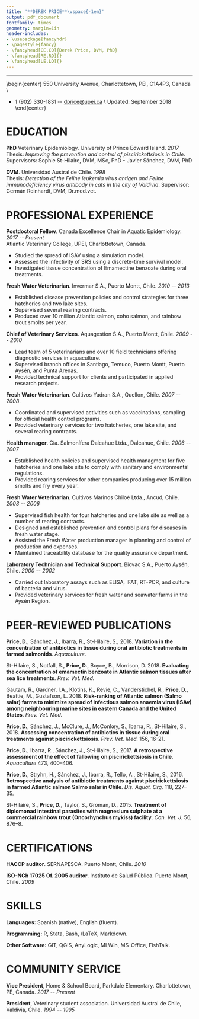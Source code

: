 ```yaml
---
title: '**DEREK PRICE**\vspace{-1em}'
output: pdf_document
fontfamily: times
geometry: margin=1in
header-includes:
- \usepackage{fancyhdr}
- \pagestyle{fancy}
- \fancyhead[CE,CO]{Derek Price, DVM, PhD}
- \fancyhead[RE,RO]{}
- \fancyhead[LE,LO]{}
---
```


---
\begin{center}
550 University Avenue, Charlottetown, PEI, C1A4P3, Canada \\
+ 1 (902) 330-1831 -- dprice@upei.ca \\
Updated: September 2018
\end{center}

# EDUCATION

**PhD** Veterinary Epidemiology. University of Prince Edward Island. *2017*   
Thesis: *Improving the prevention and control of piscirickettsiosis in Chile*.   
Supervisors: Sophie St-Hilaire, DVM, MSc, PhD - Javier Sánchez, DVM, PhD

**DVM**. Universidad Austral de Chile. *1998*  
Thesis: *Detection of the Feline leukemia virus antigen and Feline immunodeficiency virus antibody in cats in the city of Valdivia*. Supervisor: Germán Reinhardt, DVM, Dr.med.vet.

# PROFESSIONAL EXPERIENCE

**Postdoctoral Fellow**. Canada Excellence Chair in Aquatic Epidemiology. *2017 -- Present*  
Atlantic Veterinary College, UPEI, Charlottetown, Canada.   

- Studied the spread of ISAV using a simulation model.
- Assessed the infectivity of SRS using a discrete-time survival model.
- Investigated tissue concentration of Emamectine benzoate during oral treatments. 
 
**Fresh Water Veterinarian**. Invermar S.A., Puerto Montt, Chile. *2010 -- 2013*   

- Established disease prevention policies and control strategies for three hatcheries and two lake sites.
- Supervised several rearing contracts. 
- Produced over 10 million Atlantic salmon, coho salmon, and rainbow trout smolts per year. 

**Chief of Veterinary Services**. Aquagestion S.A., Puerto Montt, Chile. *2009 -- 2010*   

- Lead team of 5 veterinarians and over 10 field technicians offering diagnostic services in aquaculture.
- Supervised branch offices in Santiago, Temuco, Puerto Montt, Puerto Aysén, and Punta Arenas. 
- Provided technical support for clients and participated in applied research projects.

**Fresh Water Veterinarian**. Cultivos Yadran S.A., Quellon, Chile. *2007 -- 2008*. 

- Coordinated and supervised activities such as vaccinations, sampling for official health control programs.
- Provided veterinary services for two hatcheries, one lake site, and several rearing contracts.

**Health manager**. Cía. Salmonífera Dalcahue Ltda., Dalcahue, Chile.  *2006 -- 2007*  

- Established health policies and supervised health managment for five hatcheries and one lake site to
comply with sanitary and environmental regulations.
- Provided rearing services for other companies producing over 15 million smolts and fry every year.

**Fresh Water Veterinarian**. Cultivos Marinos Chiloé Ltda., Ancud, Chile. *2003 -- 2006*  

- Supervised fish health for four hatcheries and one lake site as well as a number of rearing contracts. 
- Designed and established prevention and control plans for diseases in fresh water stage. 
- Assisted the Fresh Water production manager in planning and control of production and expenses.
- Maintained traceability database for the quality assurance department. 

**Laboratory Technician and Technical Support**. Biovac S.A., Puerto Aysén, Chile.  *2000 -- 2002*  

- Carried out laboratory assays such as ELISA, IFAT, RT-PCR, and culture of bacteria and virus.
- Provided veterinary services for fresh water and seawater farms in the Aysén Region.


# PEER-REVIEWED PUBLICATIONS

**Price, D.**, Sánchez, J., Ibarra, R., St-Hilaire, S., 2018. **Variation in the concentration of antibiotics in tissue during oral antibiotic treatments in farmed salmonids**. *Aquaculture*.

St-Hilaire, S., Notfall, S., **Price, D.**, Boyce, B., Morrison, D. 2018. **Evaluating the concentration of emamectin benzoate in Atlantic salmon tissues after sea lice treatments**. *Prev. Vet. Med.*

Gautam, R., Gardner, I.A., Klotins, K., Revie, C., Vanderstichel, R., **Price, D.**, Beattie, M., 
Gustafson, L. 2018. **Risk-ranking of Atlantic salmon (Salmo salar) farms to minimize spread of infectious salmon anaemia virus (ISAv) among neighbouring marine sites in eastern Canada and the United States**. *Prev. Vet. Med.*

**Price, D.**, Sánchez, J., McClure, J., McConkey, S., Ibarra, R., St-Hilaire, S., 2018. **Assessing concentration of antibiotics in tissue during oral treatments against piscirickettsiosis**. *Prev. Vet. Med.* 156, 16-21.

**Price, D.**, Ibarra, R., Sánchez, J., St-Hilaire, S., 2017.
**A retrospective assessment of the effect of fallowing on piscirickettsiosis in Chile**.
*Aquaculture* 473, 400–406.

**Price, D.**, Stryhn, H., Sánchez, J., Ibarra, R., Tello, A., St-Hilaire, S., 2016.
**Retrospective analysis of antibiotic treatments against piscirickettsiosis in farmed Atlantic salmon Salmo salar in Chile**.
*Dis. Aquat. Org.* 118, 227–35.

St-Hilaire, S., **Price, D.**, Taylor, S., Groman, D., 2015.
**Treatment of diplomonad intestinal parasites with magnesium sulphate at a commercial rainbow trout (Oncorhynchus mykiss) facility**.
*Can. Vet. J.* 56, 876–8.


# CERTIFICATIONS

**HACCP auditor**. SERNAPESCA. Puerto Montt, Chile. *2010*

**ISO-NCh 17025 Of. 2005 auditor**. Instituto de Salud Pública. Puerto Montt, Chile. *2009*


# SKILLS

**Languages:** Spanish (native), English (fluent).

**Programming:** R, Stata, Bash, \LaTeX, Markdown.

**Other Software:** GIT, QGIS, AnyLogic, MLWin, MS-Office, FishTalk.


# COMMUNITY SERVICE

**Vice President**, Home & School Board, Parkdale Elementary. Charlottetown, PE, Canada. *2017 -- Present*

**President**, Veterinary student association. Universidad Austral de Chile, Valdivia, Chile. *1994 -- 1995*
